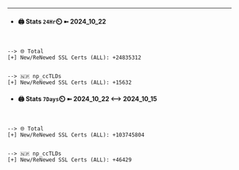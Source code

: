 

---
- #### 🖨️ **Stats** `24Hr`⏲️ ➼ 2024_10_22
```console


--> 🌐 Total
[+] New/ReNewed SSL Certs (ALL): +24835312


--> 🇳🇵 np_ccTLDs
[+] New/ReNewed SSL Certs (ALL): +15632

```

- #### 🖨️ **Stats** `7Days`⏲️ ➼ 2024_10_22 <--> 2024_10_15
```console


--> 🌐 Total
[+] New/ReNewed SSL Certs (ALL): +103745804


--> 🇳🇵 np_ccTLDs
[+] New/ReNewed SSL Certs (ALL): +46429

```


